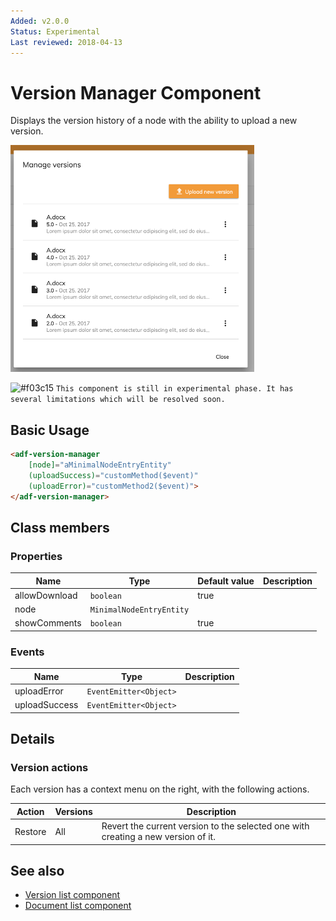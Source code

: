 ```yaml
---
Added: v2.0.0
Status: Experimental
Last reviewed: 2018-04-13
---
```


# Version Manager Component

Displays the version history of a node with the ability to upload a new version.

![Version Manager](../docassets/images/version-manager.png)

![\#f03c15](https://placehold.it/15/f03c15/000000?text=+) `This component is still in experimental phase. It has several limitations which will be resolved soon.`

## Basic Usage

```html
<adf-version-manager 
    [node]="aMinimalNodeEntryEntity"
    (uploadSuccess)="customMethod($event)"
    (uploadError)="customMethod2($event)">
</adf-version-manager>
```

## Class members

### Properties

| Name | Type | Default value | Description |
| -- | -- | -- | -- |
| allowDownload | `boolean` | true |  |
| node | `MinimalNodeEntryEntity` |  |  |
| showComments | `boolean` | true |  |

### Events

| Name | Type | Description |
| -- | -- | -- |
| uploadError | `EventEmitter<Object>` |  |
| uploadSuccess | `EventEmitter<Object>` |  |

## Details

### Version actions

Each version has a context menu on the right, with the following actions.

| Action | Versions | Description |
| ------ | -------- | ----------- |
| Restore | All | Revert the current version to the selected one with creating a new version of it. |

## See also

-   [Version list component](version-list.component.md)
-   [Document list component](document-list.component.md)
